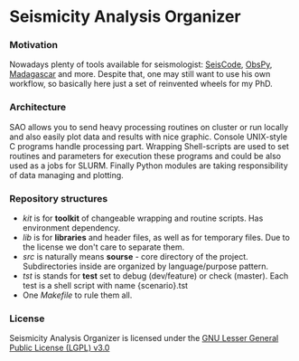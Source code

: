 # Seismicity Analysis Organizer
### Motivation
Nowadays plenty of tools available for seismologist: [SeisCode](https://seiscode.iris.washington.edu/), [ObsPy](https://github.com/obspy/obspy), [Madagascar](http://www.ahay.org/wiki/Main_Page) and more. Despite that, one may still want to use his own workflow, so basically here just a set of reinvented wheels for my PhD.

### Architecture
SAO allows you to send heavy processing routines on cluster or run locally and also easily plot data and results with nice graphic. Console UNIX-style C programs handle processing part. Wrapping Shell-scripts are used to set routines and parameters for execution these programs and could be also used as a jobs for SLURM. Finally Python modules are taking responsibility of data managing and plotting.

### Repository structures
* *kit* is for **toolkit** of changeable wrapping and routine scripts. Has environment dependency.
* *lib* is for **libraries** and header files, as well as for temporary files. Due to the license we don't care to separate them.
* *src* is naturally means **sourse** - core directory of the project. Subdirectories inside are organized by language/purpose pattern.
* *tst* is stands for **test** set to debug (dev/feature) or check (master). Each test is a shell script with name {scenario}.tst
* One *Makefile* to rule them all.


### License
Seismicity Analysis Organizer is licensed under the [GNU Lesser General Public License (LGPL) v3.0](https://www.gnu.org/copyleft/lesser.html)

